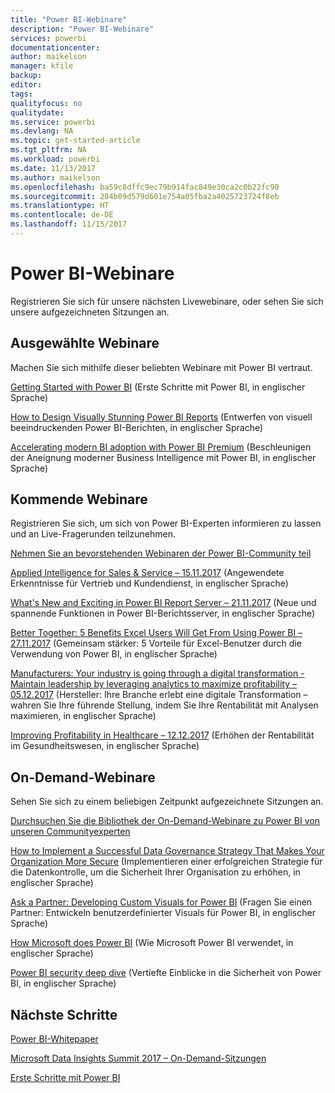 ```yaml
---
title: "Power BI-Webinare"
description: "Power BI-Webinare"
services: powerbi
documentationcenter: 
author: maikelson
manager: kfile
backup: 
editor: 
tags: 
qualityfocus: no
qualitydate: 
ms.service: powerbi
ms.devlang: NA
ms.topic: get-started-article
ms.tgt_pltfrm: NA
ms.workload: powerbi
ms.date: 11/13/2017
ms.author: maikelson
ms.openlocfilehash: ba59c8dffc9ec79b914fac849e30ca2c0b22fc90
ms.sourcegitcommit: 284b09d579d601e754a05fba2a4025723724f8eb
ms.translationtype: HT
ms.contentlocale: de-DE
ms.lasthandoff: 11/15/2017
---
```

# <a name="power-bi-webinars"></a>Power BI-Webinare

Registrieren Sie sich für unsere nächsten Livewebinare, oder sehen Sie sich unsere aufgezeichneten Sitzungen an.

## <a name="featured-webinars"></a>Ausgewählte Webinare

Machen Sie sich mithilfe dieser beliebten Webinare mit Power BI vertraut.

[Getting Started with Power BI](https://info.microsoft.com/getting-started-with-power-bi-ondemand.html?Is=Website) (Erste Schritte mit Power BI, in englischer Sprache)

[How to Design Visually Stunning Power BI Reports](https://community.powerbi.com/t5/Webinars-and-Video-Gallery/5-3-17-Webinar-How-to-Design-Visually-Stunning-Power-BI-Reports/m-p/168204?Is=Website) (Entwerfen von visuell beeindruckenden Power BI-Berichten, in englischer Sprache)

[Accelerating modern BI adoption with Power BI Premium](https://info.microsoft.com/powerbi-premium-webinar-ondemand.html?Is=Website) (Beschleunigen der Aneignung moderner Business Intelligence mit Power BI, in englischer Sprache)


## <a name="upcoming-webinars"></a>Kommende Webinare

Registrieren Sie sich, um sich von Power BI-Experten informieren zu lassen und an Live-Fragerunden teilzunehmen.

[Nehmen Sie an bevorstehenden Webinaren der Power BI-Community teil](https://community.powerbi.com/t5/Webinars-and-Video-Gallery/bd-p/VideoTipsTricks?filter=webinars&featured=yes&Is=Website)

[Applied Intelligence for Sales & Service – 15.11.2017](https://info.microsoft.com/applied-intelligence-for-sales-service.html?Is=Website) (Angewendete Erkenntnisse für Vertrieb und Kundendienst, in englischer Sprache)

[What's New and Exciting in Power BI Report Server – 21.11.2017](https://info.microsoft.com/whats-new-powerbi-report-server.html?Is=Website) (Neue und spannende Funktionen in Power BI-Berichtsserver, in englischer Sprache)

[Better Together: 5 Benefits Excel Users Will Get From Using Power BI – 27.11.2017](https://info.microsoft.com/excel-powerbi-better-together.html?Is=Website) (Gemeinsam stärker: 5 Vorteile für Excel-Benutzer durch die Verwendung von Power BI, in englischer Sprache)

[Manufacturers: Your industry is going through a digital transformation - Maintain leadership by leveraging analytics to maximize profitability – 05.12.2017](https://info.microsoft.com/digital-transformation-in-manufacturing.html?Is=Website) (Hersteller: Ihre Branche erlebt eine digitale Transformation – wahren Sie Ihre führende Stellung, indem Sie Ihre Rentabilität mit Analysen maximieren, in englischer Sprache)

[Improving Profitability in Healthcare – 12.12.2017](https://info.microsoft.com/improving-profitability-in-healthcare.html?Is=Website) (Erhöhen der Rentabilität im Gesundheitswesen, in englischer Sprache)

## <a name="on-demand-webinars"></a>On-Demand-Webinare

Sehen Sie sich zu einem beliebigen Zeitpunkt aufgezeichnete Sitzungen an.

[Durchsuchen Sie die Bibliothek der On-Demand-Webinare zu Power BI von unseren Communityexperten](https://community.powerbi.com/t5/Webinars-and-Video-Gallery/bd-p/VideoTipsTricks?filter=webinars&featured=yes&Is=Website)

[How to Implement a Successful Data Governance Strategy That Makes Your Organization More Secure](https://info.microsoft.com/powerbi-data-governance-strategy-ondemand.html?Is=Website) (Implementieren einer erfolgreichen Strategie für die Datenkontrolle, um die Sicherheit Ihrer Organisation zu erhöhen, in englischer Sprache)

[Ask a Partner: Developing Custom Visuals for Power BI](https://community.powerbi.com/t5/Webinars-and-Video-Gallery/Ask-a-Partner-Developing-Custom-Visuals-for-Power-BI/m-p/150368?Is=Website) (Fragen Sie einen Partner: Entwickeln benutzerdefinierter Visuals für Power BI, in englischer Sprache)

[How Microsoft does Power BI](https://info.microsoft.com/US-PowerBI-WBNR-FY17-11Nov-29-BIATMIcrosoft274828_01Registration-ForminBody.html?Is=Website) (Wie Microsoft Power BI verwendet, in englischer Sprache)

[Power BI security deep dive](https://community.powerbi.com/t5/Webinars-and-Video-Gallery/5-23-2017-Power-BI-security-deep-dive-by-Kasper-de-Jonge/m-p/161476?Is=Website) (Vertiefte Einblicke in die Sicherheit von Power BI, in englischer Sprache)

## <a name="next-steps"></a>Nächste Schritte

[Power BI-Whitepaper](whitepapers.md)

[Microsoft Data Insights Summit 2017 – On-Demand-Sitzungen](https://community.powerbi.com/t5/Data-Insights-Summit-2017-On/bd-p/DataInsightsSummit2017OnDemand?Is=Website)

[Erste Schritte mit Power BI](service-get-started.md)